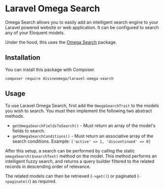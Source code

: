 # Laravel Omega Search

Omega Search allows you to easily add an intelligent search engine to your Laravel powered website or web application. 
It can be configured to search any of your Eloquent models.

Under the hood, this uses the [Omega Search](https://github.com/DivineOmega/omega-search) package.

## Installation

You can install this package with Composer.

```
composer require divineomega/laravel-omega-search
```

## Usage

To use Laravel Omega Search, first add the `OmegaSearchTrait` 
to the models you wish to search. You must then implement 
the following two abstract methods.

* `getOmegaSearchFieldsToSearch()` - Must return an array of the model's fields to search.
* `getOmegaSearchConditions()` - Must return an associative array of the search conditions. Example: `['active' => 1, 'discontinued' => 0]`

After this setup, a search can be performed by calling
the static `omegaSearch($searchText)` method on the model.
This method performs an intelligent fuzzy search, and returns 
a query builder filtered to the related records in descending 
order of relevance.

The related models can then be retrieved (`->get()`) or 
paginated (`->paginate()`) as required.
